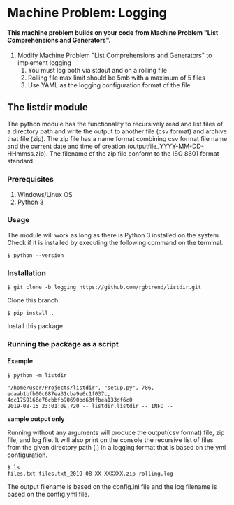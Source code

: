 # Machine Problem: Logging

#### This machine problem builds on your code from Machine Problem "List Comprehensions and Generators".
1. Modify Machine Problem "List Comprehensions and Generators" to implement logging
    1. You must log both via stdout and on a rolling file
    2. Rolling file max limit should be 5mb with a maximum of 5 files
    3. Use YAML as the logging configuration format of the file

## The listdir module

The python module has the functionality to recursively read and list files of a directory path and write the output to another file (csv format) and archive that file (zip). The zip file has a name format combining csv format file name and the current date and time of creation (outputfile_YYYY-MM-DD-HHmmss.zip). The filename of the zip file conform to the ISO 8601 format standard.

### Prerequisites
1. Windows/Linux OS
2. Python 3

### Usage
The module will work as long as there is Python 3 installed on the system.
Check if it is installed by executing the following command on the terminal.
```
$ python --version
```

### Installation
```
$ git clone -b logging https://github.com/rgbtrend/listdir.git
```
Clone this branch
```
$ pip install .
```
Install this package


### Running the package as a script

#### Example
```
$ python -m listdir

"/home/user/Projects/listdir", "setup.py", 786, edaab1bfb00c687ea31cba9e6c1f037c, 4dc1759166e76cbbfb90690bd63ffbea133df6c0
2019-08-15 23:01:09,720 -- listdir.listdir -- INFO -- 
```
**sample output only**

Running without any arguments will produce the output(csv format) file, zip file, and log file. It will also print on the console the recursive list of files from the given directory path (.) in a logging format that is based on the yml configuration.
```
$ ls
files.txt files.txt_2019-08-XX-XXXXXX.zip rolling.log
``` 
The output filename is based on the config.ini file and the log filename is based on the config.yml file.
